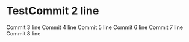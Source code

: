 # TestCommit 2 line
Commit 3 line
Commit 4 line
Commit 5 line
Commit 6 line
Commit 7 line
Commit 8 line
